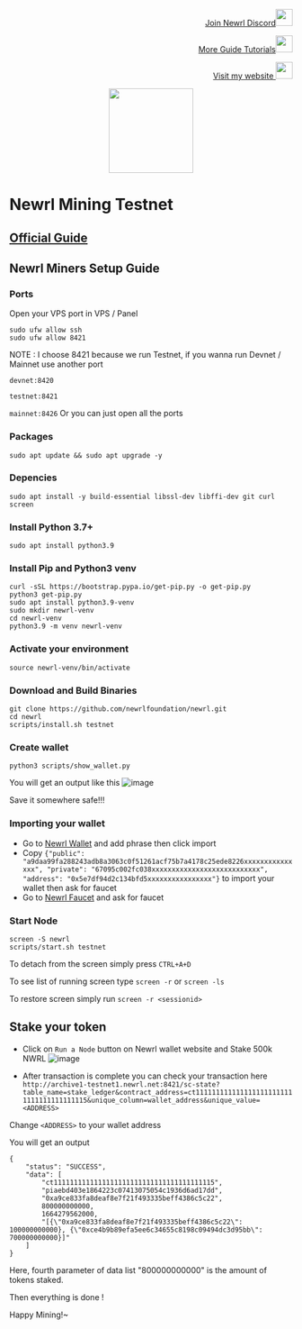 </p>
<p style="font-size:14px" align="right">
<a href="https://discord.gg/FZFU7bBHJf" target="_blank">Join Newrl Discord<img src="https://user-images.githubusercontent.com/50621007/176236430-53b0f4de-41ff-41f7-92a1-4233890a90c8.png" width="30"/></a>
</p>

<p style="font-size:14px" align="right">
<a href="https://github.com/elangrr/testnet_manuals" target="_blank">More Guide Tutorials<img src="https://avatars.githubusercontent.com/u/34649601?v=4" width="30"/></a>
</p>

<p style="font-size:14px" align="right">
<a href="https://indonode.dev/" target="_blank">Visit my website <img src="https://avatars.githubusercontent.com/u/34649601?v=4" width="30"/></a>
</p>

<p align="center">
  <img height="150" height="auto" src="https://newrl.net/img/newrl_logo.png">
</p>

# Newrl Mining Testnet
## [Official Guide](https://docs.newrl.net/Validating/running-validator-node/)

## Newrl Miners Setup Guide

### Ports
Open your VPS port in VPS / Panel
```
sudo ufw allow ssh 
sudo ufw allow 8421
```
NOTE : I choose 8421 because we run Testnet, if you wanna run Devnet / Mainnet use another port

`devnet:8420`

`testnet:8421`

`mainnet:8426`
Or you can just open all the ports


### Packages
```
sudo apt update && sudo apt upgrade -y
```

### Depencies
```
sudo apt install -y build-essential libssl-dev libffi-dev git curl screen
```

### Install Python 3.7+
```
sudo apt install python3.9
```

### Install Pip and Python3 venv
```
curl -sSL https://bootstrap.pypa.io/get-pip.py -o get-pip.py
python3 get-pip.py
sudo apt install python3.9-venv
sudo mkdir newrl-venv
cd newrl-venv
python3.9 -m venv newrl-venv
```

### Activate your environment
```
source newrl-venv/bin/activate
```

### Download and Build Binaries
```
git clone https://github.com/newrlfoundation/newrl.git
cd newrl
scripts/install.sh testnet
```

### Create wallet
```
python3 scripts/show_wallet.py
```
You will get an output like this 
![image](https://user-images.githubusercontent.com/34649601/193610661-b0667d5c-09d4-4740-82e1-e8c26278b883.png)

Save it somewhere safe!!!

### Importing your wallet

- Go to [Newrl Wallet](https://wallet.newrl.net/) and add phrase then click import
- Copy `{"public": "a9daa99fa288243adb8a3063c0f51261acf75b7a4178c25ede8226xxxxxxxxxxxxxxx", "private": "67095c002fc038xxxxxxxxxxxxxxxxxxxxxxxxxxx", "address": "0x5e7df94d2c134bfd5xxxxxxxxxxxxxxxx"}` to import your wallet then ask for faucet
- Go to [Newrl Faucet](https://wallet.newrl.net/faucet/) and ask for faucet

### Start Node
```
screen -S newrl
scripts/start.sh testnet
```

To detach from the screen simply press `CTRL+A+D`

To see list of running screen type `screen -r` or `screen -ls`

To restore screen simply run `screen -r <sessionid>`


## Stake your token

- Click on `Run a Node` button on Newrl wallet website and Stake 500k NWRL
![image](https://user-images.githubusercontent.com/34649601/193604862-dff6588b-48e0-4287-8090-d296c5801d42.png)

- After transaction is complete you can check your transaction here `http://archive1-testnet1.newrl.net:8421/sc-state?table_name=stake_ledger&contract_address=ct1111111111111111111111111111111111111115&unique_column=wallet_address&unique_value=<ADDRESS>`
 
Change `<ADDRESS>` to your wallet address

You will get an output
```
{
    "status": "SUCCESS",
    "data": [
        "ct1111111111111111111111111111111111111115",
        "piaebd403e1864223c07413075054c1936d6ad17dd",
        "0xa9ce833fa8deaf8e7f21f493335beff4386c5c22",
        800000000000,
        1664279562000,
        "[{\"0xa9ce833fa8deaf8e7f21f493335beff4386c5c22\": 100000000000}, {\"0xce4b9b89efa5ee6c34655c8198c09494dc3d95bb\": 700000000000}]"
    ]
}
```
Here, fourth parameter of data list "800000000000" is the amount of tokens staked.

Then everything is done ! 

Happy Mining!~

